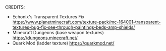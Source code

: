 CREDITS:
- Echonix's Transparent Textures Fix https://www.planetminecraft.com/texture-pack/mc-164001-transparent-textures-bug-fix-see-through-paintings-beds-amp-shields/
- Minecraft Dungeons (base weapon textures) https://dungeons.minecraft.net/
- Quark Mod (ladder texture) https://quarkmod.net/
